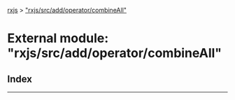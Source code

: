 [rxjs](../README.md) > ["rxjs/src/add/operator/combineAll"](../modules/_rxjs_src_add_operator_combineall_.md)

# External module: "rxjs/src/add/operator/combineAll"

## Index

---


